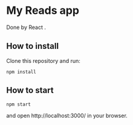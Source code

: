 # My Reads app

Done by React .

## How to install
Clone this repository and run:
```
npm install
```
## How to start
```
npm start
```
and open http://localhost:3000/ in your browser.
 

